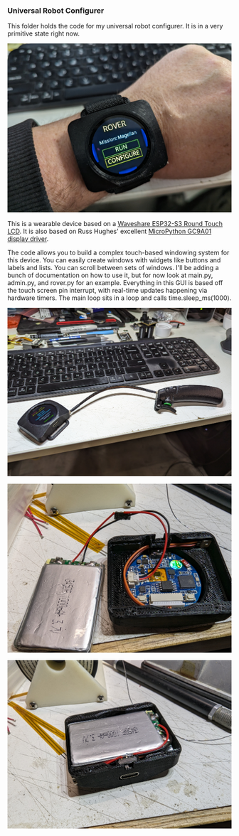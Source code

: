 ### Universal Robot Configurer

This folder holds the code for my universal robot configurer. It is in a very primitive state right now.

![](images/PXL_20240305_013810338.jpg)

This is a wearable device based on a [Waveshare ESP32-S3 Round Touch LCD](https://www.waveshare.com/esp32-s3-touch-lcd-1.28.htm). It is also based on Russ Hughes' excellent [MicroPython GC9A01 display driver](https://github.com/russhughes/gc9a01_mpy).

The code allows you to build a complex touch-based windowing system for this device. You can easily create windows with widgets like buttons and labels and lists. You can scroll between sets of windows. I'll be adding a bunch of documentation on how to use it, but for now look at main.py, admin.py, and rover.py for an example. Everything in this GUI is based off the touch screen pin interrupt, with real-time updates happening via hardware timers. The main loop sits in a loop and calls time.sleep_ms(1000).

![](images/PXL_20240304_235733175.jpg)

![](images/PXL_20240228_012842145.jpg)

![](images/PXL_20240228_012910481.jpg)
